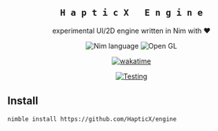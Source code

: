 <div align="center">

## ` H a p t i c X   E n g i n e `
experimental UI/2D engine written in Nim with ♥

![Nim language](https://img.shields.io/badge/Nim-2b2e3b?style=for-the-badge&logo=nim&logoColor=f1fa8c)
![Open GL](https://img.shields.io/badge/Open%20GL-2b2e3b?style=for-the-badge&logo=opengl&logoColor=f1fa8c)

[![wakatime](https://wakatime.com/badge/user/eaf11f95-5e2a-4b60-ae6a-38cd01ed317b/project/2c4b13a1-b570-4d8a-81a4-272e5773f087.svg?style=for-the-badge)](https://wakatime.com/badge/user/eaf11f95-5e2a-4b60-ae6a-38cd01ed317b/project/2c4b13a1-b570-4d8a-81a4-272e5773f087)

[![Testing](https://github.com/HapticX/engine/actions/workflows/tests.yml/badge.svg)](https://github.com/HapticX/engine/actions/workflows/tests.yml)

</div>


## Install
```bash
nimble install https://github.com/HapticX/engine
```
